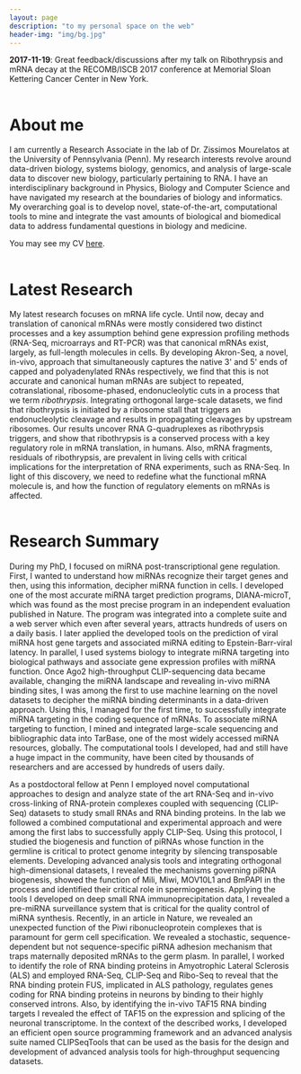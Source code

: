 ```yaml
---
layout: page
description: "to my personal space on the web"
header-img: "img/bg.jpg"
---
```


**2017-11-19**: Great feedback/discussions after my talk on Ribothrypsis and
mRNA decay at the RECOMB/ISCB 2017 conference at Memorial Sloan Kettering
Cancer Center in New York.
<br><br>

# About me
I am currently a Research Associate in the lab of Dr. Zissimos Mourelatos at
the University of Pennsylvania (Penn). My research interests revolve around
data-driven biology, systems biology, genomics, and analysis of large-scale
data to discover new biology, particularly pertaining to RNA. I have an
interdisciplinary background in Physics, Biology and Computer Science and have
navigated my research at the boundaries of biology and informatics. My
overarching goal is to develop novel, state-of-the-art, computational tools to
mine and integrate the vast amounts of biological and biomedical data to
address fundamental questions in biology and medicine.

You may see my CV [here](download/CV.pdf).
<br><br>

# Latest Research
My latest research focuses on mRNA life cycle. Until now, decay and
translation of canonical mRNAs were mostly considered two distinct processes
and a key assumption behind gene expression profiling methods (RNA-Seq,
microarrays and RT-PCR) was that canonical mRNAs exist, largely, as
full-length molecules in cells. By developing Akron-Seq, a novel, in-vivo,
approach that simultaneously captures the native 3' and 5' ends of capped and
polyadenylated RNAs respectively, we find that this is not accurate and
canonical human mRNAs are subject to repeated, cotranslational,
ribosome-phased, endonucleolytic cuts in a process that we term
*ribothrypsis*. Integrating orthogonal large-scale datasets, we find that
ribothrypsis is initiated by a ribosome stall that triggers an endonucleolytic
cleavage and results in propagating cleavages by upstream ribosomes. Our
results uncover RNA G-quadruplexes as ribothrypsis triggers, and show that
ribothrypsis is a conserved process with a key regulatory role in mRNA
translation, in humans. Also, mRNA fragments, residuals of ribothrypsis, are
prevalent in living cells with critical implications for the interpretation of
RNA experiments, such as RNA-Seq. In light of this discovery, we need to
redefine what the functional mRNA molecule is, and how the function of
regulatory elements on mRNAs is affected.
<br><br>

# Research Summary
During my PhD, I focused on miRNA post-transcriptional gene regulation. First,
I wanted to understand how miRNAs recognize their target genes and then, using
this information, decipher miRNA function in cells. I developed one of the
most accurate miRNA target prediction programs, DIANA-microT, which was found
as the most precise program in an independent evaluation published in Nature.
The program was integrated into a complete suite and a web server which even
after several years, attracts hundreds of users on a daily basis. I later
applied the developed tools on the prediction of viral miRNA host gene targets
and associated miRNA editing to Epstein-Barr-viral latency. In parallel, I
used systems biology to integrate miRNA targeting into biological pathways and
associate gene expression profiles with miRNA function. Once Ago2
high-throughput CLIP-sequencing data became available, changing the miRNA
landscape and revealing in-vivo miRNA binding sites, I was among the first to
use machine learning on the novel datasets to decipher the miRNA binding
determinants in a data-driven approach. Using this, I managed for the first
time, to successfully integrate miRNA targeting in the coding sequence of
mRNAs. To associate miRNA targeting to function, I mined and integrated
large-scale sequencing and bibliographic data into TarBase, one of the most
widely accessed miRNA resources, globally. The computational tools I
developed, had and still have a huge impact in the community, have been cited
by thousands of researchers and are accessed by hundreds of users daily.

As a postdoctoral fellow at Penn I employed novel computational approaches to
design and analyze state of the art RNA-Seq and in-vivo cross-linking of
RNA-protein complexes coupled with sequencing (CLIP-Seq) datasets to study
small RNAs and RNA binding proteins. In the lab we followed a combined
computational and experimental approach and were among the first labs to
successfully apply CLIP-Seq. Using this protocol, I studied the biogenesis and
function of piRNAs whose function in the germline is critical to protect
genome integrity by silencing transposable elements. Developing advanced
analysis tools and integrating orthogonal high-dimensional datasets, I
revealed the mechanisms governing piRNA biogenesis, showed the function of
Mili, Miwi, MOV10L1 and BmPAPI in the process and identified their critical
role in spermiogenesis. Applying the tools I developed on deep small RNA
immunoprecipitation data, I revealed a pre-miRNA surveillance system that is
critical for the quality control of miRNA synthesis. Recently, in an article
in Nature, we revealed an unexpected function of the Piwi ribonucleoprotein
complexes that is paramount for germ cell specification. We revealed a
stochastic, sequence-dependent but not sequence-specific piRNA adhesion
mechanism that traps maternally deposited mRNAs to the germ plasm. In
parallel, I worked to identify the role of RNA binding proteins in Amyotrophic
Lateral Sclerosis (ALS) and employed RNA-Seq, CLIP-Seq and Ribo-Seq to reveal
that the RNA binding protein FUS, implicated in ALS pathology, regulates genes
coding for RNA binding proteins in neurons by binding to their highly
conserved introns. Also, by identifying the in-vivo TAF15 RNA binding targets
I revealed the effect of TAF15 on the expression and splicing of the neuronal
transcriptome. In the context of the described works, I developed an efficient
open source programming framework and an advanced analysis suite named
CLIPSeqTools that can be used as the basis for the design and development of
advanced analysis tools for high-throughput sequencing datasets.
